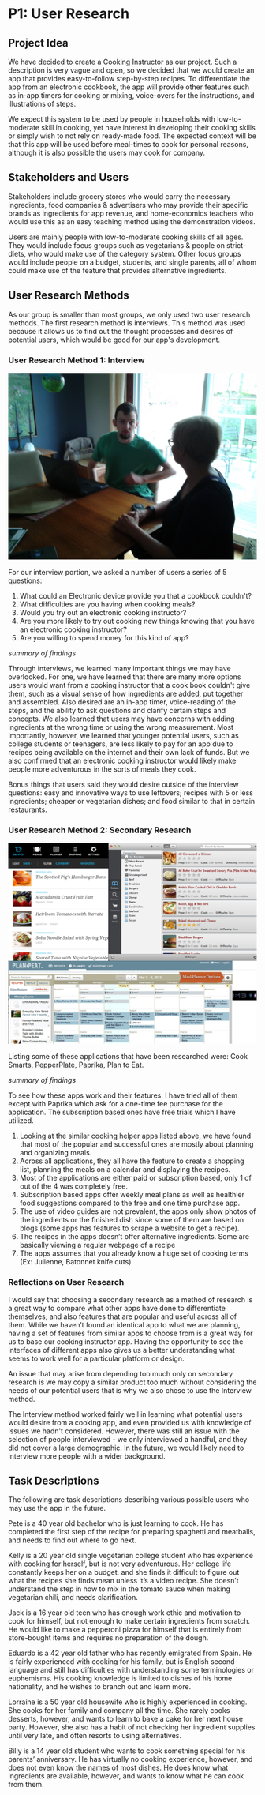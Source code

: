 # P1: User Research

## Project Idea

We have decided to create a Cooking Instructor as our project. Such a description is very vague and open, so we decided that we would create an app that provides easy-to-follow step-by-step recipes. To differentiate the app from an electronic cookbook, the app will provide other features such as in-app timers for cooking or mixing, voice-overs for the instructions, and illustrations of steps.

We expect this system to be used by people in households with low-to-moderate skill in cooking, yet have interest in developing their cooking skills or simply wish to not rely on ready-made food. The expected context will be that this app will be used before meal-times to cook for personal reasons, although it is also possible the users may cook for company.

## Stakeholders and Users

Stakeholders include grocery stores who would carry the necessary ingredients, food companies & advertisers who may provide their specific brands as ingredients for app revenue, and home-economics teachers who would use this as an easy teaching method using the demonstration videos.

Users are mainly people with low-to-moderate cooking skills of all ages. They would include focus groups such as vegetarians & people on strict-diets, who would make use of the category system. Other focus groups would include people on a budget, students, and single parents, all of whom could make use of the feature that provides alternative ingredients.

## User Research Methods

As our group is smaller than most groups, we only used two user research methods. The first research method is interviews. This method was used because it allows us to find out the thought processes and desires of potential users, which would be good for our app's development.

### User Research Method 1: Interview

![](https://github.com/mdnpascual/481-project-template/blob/master/Interview%20Photo%201.jpg "An interview with a baby boomer")

For our interview portion, we asked a number of users a series of 5 questions:
1)	What could an Electronic device provide you that a cookbook couldn't?
2)	What difficulties are you having when cooking meals?
3)  Would you try out an electronic cooking instructor?
4)  Are you more likely to try out cooking new things knowing that you have an electronic cooking instructor?
5)  Are you willing to spend money for this kind of app?

_summary of findings_ 

Through interviews, we learned many important things we may have overlooked. For one, we have learned that there are many more options users would want from a cooking instructor that a cook book couldn't give them, such as a visual sense of how ingredients are added, put together and assembled. Also desired are an in-app timer, voice-reading of the steps, and the ability to ask questions and clarify certain steps and concepts. We also learned that users may have concerns with adding ingredients at the wrong time or using the wrong measurement. Most importantly, however, we learned that younger potential users, such as college students or teenagers, are less likely to pay for an app due to recipes being available on the internet and their own lack of funds. But we also confirmed that an electronic cooking instructor would likely make people more adventurous in the sorts of meals they cook.

Bonus things that users said they would desire outside of the interview questions: easy and innovative ways to use leftovers; recipes with 5 or less ingredients; cheaper or vegetarian dishes; and food similar to that in certain restaurants.

### User Research Method 2: Secondary Research

![](https://github.com/mdnpascual/481-project-template/raw/master/similarapps.jpg)

Listing some of these applications that have been researched were: Cook Smarts, PepperPlate, Paprika, Plan to Eat.

_summary of findings_

To see how these apps work and their features. I have tried all of them except with Paprika which ask for a one-time fee purchase for the application. The subscription based ones have free trials which I have utilized.

1)	Looking at the similar cooking helper apps listed above, we have found that most of the popular and successful ones are mostly about planning and organizing meals. 
2)	Across all applications, they all have the feature to create a shopping list, planning the meals on a calendar and displaying the recipes.
3)	Most of the applications are either paid or subscription based, only 1 of out of the 4 was completely free.
4)	Subscription based apps offer weekly meal plans as well as healthier food suggestions compared to the free and one time purchase app.
5)	The use of video guides are not prevalent, the apps only show photos of the ingredients or the finished dish since some of them are based on blogs (some apps has features to scrape a website to get a recipe).
6)	The recipes in the apps doesn’t offer alternative ingredients. Some are basically viewing a regular webpage of a recipe
7)	The apps assumes that you already know a huge set of cooking terms (Ex: Julienne, Batonnet knife cuts)


### Reflections on User Research

I would say that choosing a secondary research as a method of research is a great way to compare what other apps have done to differentiate themselves, and also features that are popular and useful across all of them. While we haven’t found an identical app to what we are planning, having a set of features from similar apps to choose from is a great way for us to base our cooking instructor app. Having the opportunity to see the interfaces of different apps also gives us a better understanding what seems to work well for a particular platform or design.

An issue that may arise from depending too much only on secondary research is we may copy a similar product too much without considering the needs of our potential users that is why we also chose to use the Interview method.

The Interview method worked fairly well in learning what potential users would desire from a cooking app, and even provided us with knowledge of issues we hadn't considered. However, there was still an issue with the selection of people interviewed - we only interviewed a handful, and they did not cover a large demographic. In the future, we would likely need to interview more people with a wider background.

## Task Descriptions

The following are task descriptions describing various possible users who may use the app in the future.

Pete is a 40 year old bachelor who is just learning to cook. He has completed the first step of the recipe for preparing spaghetti and meatballs, and needs to find out where to go next.

Kelly is a 20 year old single vegetarian college student who has experience with cooking for herself, but is not very adventurous. Her college life constantly keeps her on a budget, and she finds it difficult to figure out what the recipes she finds mean unless it’s a video recipe. She doesn’t understand the step in how to mix in the tomato sauce when making vegetarian chili, and needs clarification.

Jack is a 16 year old teen who has enough work ethic and motivation to cook for himself, but not enough to make certain ingredients from scratch. He would like to make a pepperoni pizza for himself that is entirely from store-bought items and requires no preparation of the dough.

Eduardo is a 42 year old father who has recently emigrated from Spain. He is fairly experienced with cooking for his family, but is English second-language and still has difficulties with understanding some terminologies or euphemisms. His cooking knowledge is limited to dishes of his home nationality, and he wishes to branch out and learn more.

Lorraine is a 50 year old housewife who is highly experienced in cooking. She cooks for her family and company all the time. She rarely cooks desserts, however, and wants to learn to bake a cake for her next house party. However, she also has a habit of not checking her ingredient supplies until very late, and often resorts to using alternatives.

Billy is a 14 year old student who wants to cook something special for his parents’ anniversary. He has virtually no cooking experience, however, and does not even know the names of most dishes. He does know what ingredients are available, however, and wants to know what he can cook from them.


<!-- 
## Resources
More insight into how to conduct certain methods
http://www.interaction-design.org/encyclopedia/
Sharp, H., Rogers, Y., and Preece, J. Interaction Design. (2002).
Moggridge, B. (2007) Designing Interactions. Cambridge, MA: The M.I.T. Press
http://designresearchtechniques.com/ - Even more research methods!
Task-centered Design Reading
Working through Task-Centered System Design. Greenberg, S. (2003) in Diaper, D. and Stanton, N. (Eds) The Handbook of Task Analysis for Human-Computer Interaction. Lawrence Erlbaum Associates.
-->

